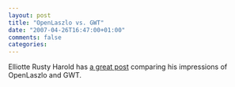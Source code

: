 ```yaml
---
layout: post
title: "OpenLaszlo vs. GWT"
date: "2007-04-26T16:47:00+01:00"
comments: false
categories: 
---
```


<p>Elliotte Rusty Harold has <a href="http://cafe.elharo.com/web/openlaszlo-vs-gwt/">a great post</a> comparing his impressions of OpenLaszlo and GWT.</p>


